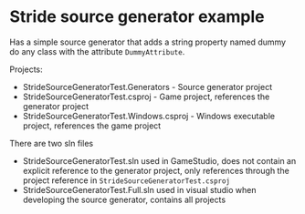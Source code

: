 # Stride source generator example

Has a simple source generator that adds a string property named dummy do any class with the attribute `DummyAttribute`.

Projects:
* StrideSourceGeneratorTest.Generators - Source generator project
* StrideSourceGeneratorTest.csproj - Game project, references the generator project
* StrideSourceGeneratorTest.Windows.csproj - Windows executable project, references the game project

There are two sln files

* StrideSourceGeneratorTest.sln used in GameStudio, does not contain an explicit reference to the generator project, only references through the project reference in `StrideSourceGeneratorTest.csproj`
* StrideSourceGeneratorTest.Full.sln used in visual studio when developing the source generator, contains all projects